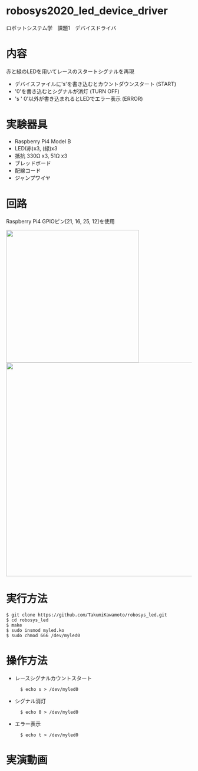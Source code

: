 # robosys2020_led_device_driver
ロボットシステム学　課題1　デバイスドライバ

# 内容

赤と緑のLEDを用いてレースのスタートシグナルを再現
- デバイスファイルに's'を書き込むとカウントダウンスタート (START)
- '0'を書き込むとシグナルが消灯 (TURN OFF)
- 's ' 0'以外が書き込まれるとLEDでエラー表示 (ERROR)

# 実験器具

- Raspberry Pi4 Model B
- LED(赤)x3, (緑)x3
- 抵抗 330Ω x3, 51Ω x3
- ブレッドボード
- 配線コード
- ジャンプワイヤ

# 回路

Raspberry Pi4 GPIOピン[21, 16, 25, 12]を使用

<img src="https://github.com/TakumiKawamoto/robosys_led/blob/main/contents/Circuit_image.jpg" width="360px"><img src="https://github.com/TakumiKawamoto/robosys_led/blob/main/contents/image.jpg" width="580px">

# 実行方法

    $ git clone https://github.com/TakumiKawamoto/robosys_led.git
    $ cd robosys_led
    $ make
    $ sudo insmod myled.ko
    $ sudo chmod 666 /dev/myled0

# 操作方法

- レースシグナルカウントスタート

        $ echo s > /dev/myled0

- シグナル消灯

        $ echo 0 > /dev/myled0

- エラー表示

        $ echo t > /dev/myled0

# 実演動画

